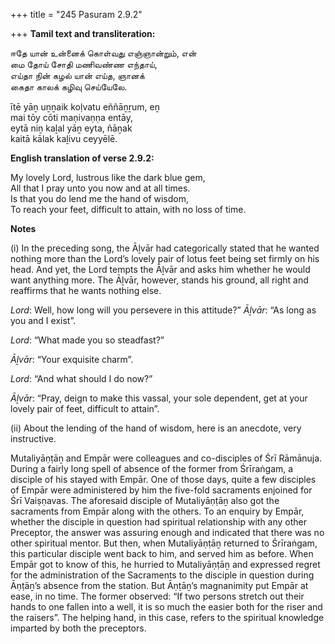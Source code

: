 +++
title = "245 Pasuram 2.9.2"

+++
**Tamil text and transliteration:**

ஈதே யான் உன்னைக் கொள்வது எஞ்ஞான்றும், என்  
மை தோய் சோதி மணிவண்ண எந்தாய்,  
எய்தா நின் கழல் யான் எய்த, ஞானக்  
கைதா காலக் கழிவு செய்யேலே.

ītē yāṉ uṉṉaik koḷvatu eññāṉṟum, eṉ  
mai tōy cōti maṇivaṇṇa entāy,  
eytā niṉ kaḻal yāṉ eyta, ñāṉak  
kaitā kālak kaḻivu ceyyēlē.

**English translation of verse 2.9.2:**

My lovely Lord, lustrous like the dark blue gem,  
All that I pray unto you now and at all times.  
Is that you do lend me the hand of wisdom,  
To reach your feet, difficult to attain, with no loss of time.

**Notes**

\(i\) In the preceding song, the Āḻvār had categorically stated that he wanted nothing more than the Lord’s lovely pair of lotus feet being set firmly on his head. And yet, the Lord tempts the Āḻvār and asks him whether he would want anything more. The Āḻvār, however, stands his ground, all right and reaffirms that he wants nothing else.

*Lord*: Well, how long will you persevere in this attitude?” *Āḻvār*: “As long as you and I exist”.

*Lord*: “What made you so steadfast?”

*Āḻvār*: “Your exquisite charm”.

*Lord*: “And what should I do now?”

*Āḻvār*: “Pray, deign to make this vassal, your sole dependent, get at your lovely pair of feet, difficult to attain”.

\(ii\) About the lending of the hand of wisdom, here is an anecdote, very instructive.

Mutaliyāṇṭāṉ and Empār were colleagues and co-disciples of Śrī Rāmānuja. During a fairly long spell of absence of the former from Śrīraṅgam, a disciple of his stayed with Empār. One of those days, quite a few disciples of Empār were administered by him the five-fold sacraments enjoined for Śrī Vaiṣṇavas. The aforesaid disciple of Mutaliyāṇṭāṉ also got the sacraments from Empār along with the others. To an enquiry by Empār, whether the disciple in question had spiritual relationship with any other Preceptor, the answer was assuring enough and indicated that there was no other spiritual mentor. But then, when Mutaliyāṇṭāṉ returned to Śrīraṅgam, this particular disciple went back to him, and served him as before. When Empār got to know of this, he hurried to Mutaliyāṇṭāṉ and expressed regret for the administration of the Sacraments to the disciple in question during Āṇṭāṉ’s absence from the station. But Āṇṭāṉ’s magnanimity put Empār at ease, in no time. The former observed: “If two persons stretch out their hands to one fallen into a well, it is so much the easier both for the riser and the raisers”. The helping hand, in this case, refers to the spiritual knowledge imparted by both the preceptors.


